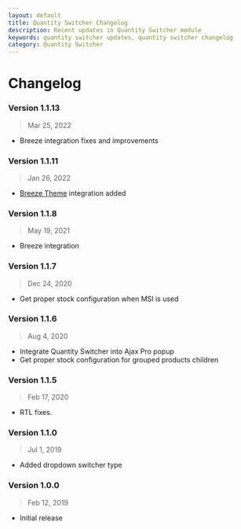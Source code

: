 ```yaml
---
layout: default
title: Quantity Switcher Changelog
description: Recent updates in Quantity Switcher module
keywords: quantity switcher updates, quantity switcher changelog
category: Quantity Switcher
---
```


# Changelog

### Version 1.1.13

> Mar 25, 2022

 -  Breeze integration fixes and improvements

### Version 1.1.11

> Jan 26, 2022

 -  [Breeze Theme](https://breezefront.com) integration added

### Version 1.1.8

> May 19, 2021

 -  Breeze integration

### Version 1.1.7

> Dec 24, 2020

 -  Get proper stock configuration when MSI is used

### Version 1.1.6

> Aug 4, 2020

 -  Integrate Quantity Switcher into Ajax Pro popup
 -  Get proper stock configuration for grouped products children

### Version 1.1.5

> Feb 17, 2020

 -  RTL fixes.

### Version 1.1.0

> Jul 1, 2019

 -  Added dropdown switcher type

### Version 1.0.0

> Feb 12, 2019

 -  Initial release
